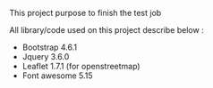This project purpose to finish the test job

All library/code used on this project describe below : 

- Bootstrap 4.6.1 
- Jquery 3.6.0
- Leaflet 1.7.1 (for openstreetmap)
- Font awesome 5.15

